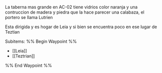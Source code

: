 La taberna mas grande en AC-02 tiene vidrios color naranja y una contruccion de madera y piedra que la hace parecer una calabaza, el portero se llama Lutrien

Esta dirigida y es hogar de Leia y si bien se encuentra poco en ese lugar de Teztian

Subitems:
%% Begin Waypoint %%
- [[Leia]]
- [[Teztrian]]

%% End Waypoint %%
